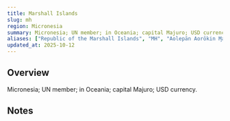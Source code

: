 ```yaml
---
title: Marshall Islands
slug: mh
region: Micronesia
summary: Micronesia; UN member; in Oceania; capital Majuro; USD currency.
aliases: ["Republic of the Marshall Islands", "MH", "Aolepān Aorōkin M̧ajeļ"]
updated_at: 2025-10-12
---
```


## Overview

Micronesia; UN member; in Oceania; capital Majuro; USD currency.

## Notes

<!-- Add your first note below -->
